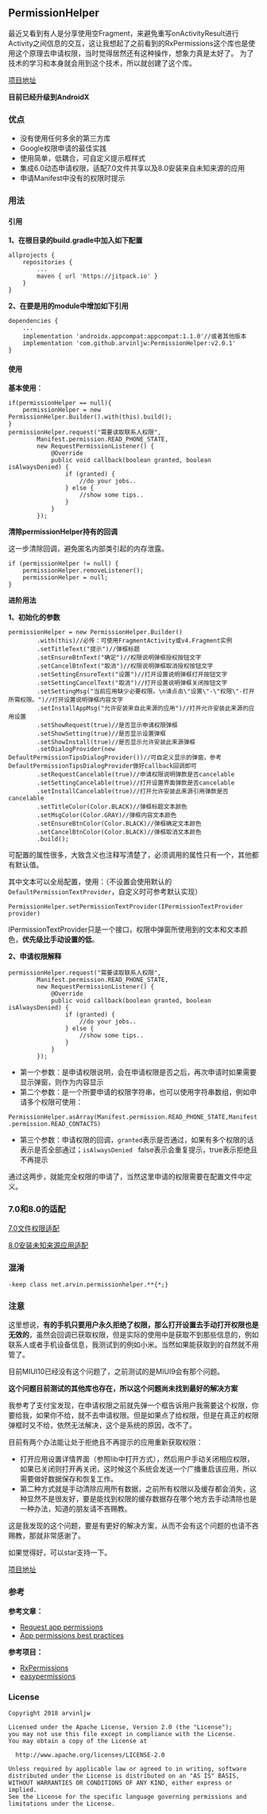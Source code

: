 ## PermissionHelper

最近又看到有人是分享使用空Fragment，来避免重写onActivityResult进行Activity之间信息的交互，这让我想起了之前看到的RxPermissions这个库也是使用这个原理去申请权限，当时觉得居然还有这种操作，想象力真是太好了。
为了技术的学习和本身就会用到这个技术，所以就创建了这个库。

[项目地址](https://github.com/arvinljw/PermissionHelper)

**目前已经升级到AndroidX**

### 优点

* 没有使用任何多余的第三方库
* Google权限申请的最佳实践
* 使用简单，低耦合，可自定义提示框样式
* 集成6.0动态申请权限，适配7.0文件共享以及8.0安装来自未知来源的应用
* 申请Manifest中没有的权限时提示

### 用法

#### 引用

**1、在根目录的build.gradle中加入如下配置**

```
allprojects {
    repositories {
        ...
        maven { url 'https://jitpack.io' }
    }
}
```

**2、在要是用的module中增加如下引用**

```
dependencies {
    ...
    implementation 'androidx.appcompat:appcompat:1.1.0'//或者其他版本
    implementation 'com.github.arvinljw:PermissionHelper:v2.0.1'
}
```

#### 使用

**基本使用**：

```
if(permissionHelper == null){
    permissionHelper = new PermissionHelper.Builder().with(this).build();
}
permissionHelper.request("需要读取联系人权限",
        Manifest.permission.READ_PHONE_STATE,
        new RequestPermissionListener() {
            @Override
            public void callback(boolean granted, boolean isAlwaysDenied) {
                if (granted) {
                    //do your jobs..
                } else {
                    //show some tips..
                }
            }
        });

```

**清除permissionHelper持有的回调**

这一步清除回调，避免匿名内部类引起的内存泄露。

```
if (permissionHelper != null) {
    permissionHelper.removeListener();
    permissionHelper = null;
}
```


**进阶用法**

**1、初始化的参数**

```
permissionHelper = new PermissionHelper.Builder()
        .with(this)//必传：可使用FragmentActivity或v4.Fragment实例
        .setTitleText("提示")//弹框标题
        .setEnsureBtnText("确定")//权限说明弹框授权按钮文字
        .setCancelBtnText("取消")//权限说明弹框取消授权按钮文字
        .setSettingEnsureText("设置")//打开设置说明弹框打开按钮文字
        .setSettingCancelText("取消")//打开设置说明弹框关闭按钮文字
        .setSettingMsg("当前应用缺少必要权限。\n请点击\"设置\"-\"权限\"-打开所需权限。")//打开设置说明弹框内容文字
        .setInstallAppMsg("允许安装来自此来源的应用")//打开允许安装此来源的应用设置
        .setShowRequest(true)//是否显示申请权限弹框
        .setShowSetting(true)//是否显示设置弹框
        .setShowInstall(true)//是否显示允许安装此来源弹框
        .setDialogProvider(new DefaultPermissionTipsDialogProvider())//可自定义显示的弹窗，参考DefaultPermissionTipsDialogProvider做好callback回调即可
        .setRequestCancelable(true)//申请权限说明弹款是否cancelable
        .setSettingCancelable(true)//打开设置界面弹款是否cancelable
        .setInstallCancelable(true)//打开允许安装此来源引用弹款是否cancelable
        .setTitleColor(Color.BLACK)//弹框标题文本颜色
        .setMsgColor(Color.GRAY)//弹框内容文本颜色
        .setEnsureBtnColor(Color.BLACK)//弹框确定文本颜色
        .setCancelBtnColor(Color.BLACK)//弹框取消文本颜色
        .build();
```

可配置的属性很多，大致含义也注释写清楚了，必须调用的属性只有一个，其他都有默认值。

其中文本可以全局配置，使用：（不设置会使用默认的`DefaultPermissionTextProvider`，自定义时可参考默认实现）

```
PermissionHelper.setPermissionTextProvider(IPermissionTextProvider provider)
```

IPermissionTextProvider只是一个接口，权限中弹窗所使用到的文本和文本颜色，**优先级比手动设置的低**。

**2、申请权限解释**

```
permissionHelper.request("需要读取联系人权限",
        Manifest.permission.READ_PHONE_STATE,
        new RequestPermissionListener() {
            @Override
            public void callback(boolean granted, boolean isAlwaysDenied) {
                if (granted) {
                    //do your jobs..
                } else {
                    //show some tips..
                }
            }
        });
```

* 第一个参数：是申请权限说明，会在申请权限是否之后，再次申请时如果需要显示弹窗，则作为内容显示
* 第二个参数：是一个所要申请的权限字符串，也可以使用字符串数组，例如申请多个权限可使用：

`PermissionHelper.asArray(Manifest.permission.READ_PHONE_STATE,Manifest.permission.READ_CONTACTS)`
	
* 第三个参数：申请权限的回调，`granted`表示是否通过，如果有多个权限的话表示是否全部通过；`isAlwaysDenied ` false表示会重复提示，true表示拒绝且不再提示

通过这两步，就能完全权限的申请了，当然这里申请的权限需要在配置文件中定义。


### 7.0和8.0的适配

[7.0文件权限适配](https://github.com/arvinljw/PermissionHelper/blob/master/doc/文件权限.md)

[8.0安装未知来源应用适配](https://github.com/arvinljw/PermissionHelper/blob/master/doc/安装App权限.md)

### 混淆

```
-keep class net.arvin.permissionhelper.**{*;}
```

### 注意

这里想说，**有的手机只要用户永久拒绝了权限，那么打开设置去手动打开权限也是无效的**，虽然会回调已获取权限，但是实际的使用中是获取不到那些信息的，例如联系人或者手机设备信息，我测试到的例如小米。当然如果能获取到的自然就不用管了。

目前MIUI10已经没有这个问题了，之前测试的是MIUI9会有那个问题。

**这个问题目前测试的其他库也存在，所以这个问题尚未找到最好的解决方案**

我参考了支付宝发现，在申请权限之前就先弹一个框告诉用户我需要这个权限，你要给我，如果你不给，就不去申请权限。但是如果点了给权限，但是在真正的权限弹框时又不给，依然无法解决，这个是系统的原因，改不了。

目前有两个办法能让处于拒绝且不再提示的应用重新获取权限：

* 打开应用设置详情界面（参照lib中打开方式），然后用户手动关闭相应权限，如果已关闭则打开再关闭，这时候这个系统会发送一个广播重启该应用，所以需要做好数据保存和恢复工作。
* 第二种方式就是手动清除应用所有数据，之前所有权限以及缓存都会消失，这种显然不是很友好，要是能找到权限的缓存数据存在哪个地方去手动清除也是一种办法，知道的朋友请不吝赐教。

这是我发现的这个问题，要是有更好的解决方案，从而不会有这个问题的也请不吝赐教，那就非常感谢了。

如果觉得好，可以star支持一下。

[项目地址](https://github.com/arvinljw/PermissionHelper)

### 参考

**参考文章：**

* [Request app permissions](https://developer.android.google.cn/training/permissions/requesting)
* [App permissions best practices](https://developer.android.google.cn/training/permissions/usage-notes)

**参考项目：**

* [RxPermissions](https://github.com/tbruyelle/RxPermissions)
* [easypermissions](https://github.com/googlesamples/easypermissions)

### License

```
Copyright 2018 arvinljw

Licensed under the Apache License, Version 2.0 (the "License");
you may not use this file except in compliance with the License.
You may obtain a copy of the License at

  http://www.apache.org/licenses/LICENSE-2.0

Unless required by applicable law or agreed to in writing, software
distributed under the License is distributed on an "AS IS" BASIS,
WITHOUT WARRANTIES OR CONDITIONS OF ANY KIND, either express or implied.
See the License for the specific language governing permissions and
limitations under the License.

```


	

